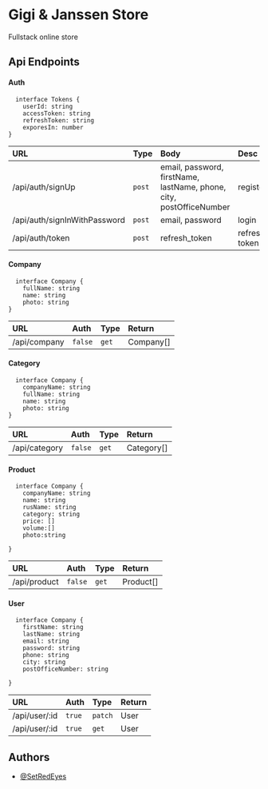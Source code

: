 # Gigi & Janssen Store
Fullstack online store


## Api Endpoints

#### Auth

```
  interface Tokens {
	userId: string
	accessToken: string
	refreshToken: string
	exporesIn: number
}
```

| URL                              | Type      | Body                                                                  |Desc               |Return
| :--------                         | :-------  | :-------------------------                                            | :--------------- | :--------------- |
| /api/auth/signUp                  | `post`    | email, password, firstName, lastName, phone, city, postOfficeNumber   |     register      |Tokens
| /api/auth/signInWithPassword     | `post`    | email, password                                                         |     login      |Tokens
| /api/auth/token                   | `post`    | refresh_token                                                         |     refresh token      |Tokens

#### Company

```
  interface Company {
	fullName: string
	name: string
	photo: string
}
```

| URL                   | Auth   | Type                                 |Return                             |
| :--------             | :------- | :-------------------------------- |  :-------------------------------- | 
| /api/company          | `false` | `get` |                                         Company[]                         |


#### Category

```
  interface Company {
	companyName: string
	fullName: string
   	name: string
	photo: string
}
```

| URL                   | Auth   | Type                                 |Return                             |
| :--------             | :------- | :-------------------------------- |  :-------------------------------- | 
| /api/category         | `false` | `get` |                                         Category[]                         |

#### Product

```
  interface Company {
 	companyName: string
  	name: string
	rusName: string
	category: string
	price: []
	volume:[]
	photo:string
	
}
```

| URL                   | Auth   | Type                                 |Return                             |
| :--------             | :------- | :-------------------------------- |  :-------------------------------- | 
| /api/product         | `false` | `get` |                                         Product[]                         |

#### User

```
  interface Company {
 	firstName: string
	lastName: string
	email: string
	password: string
	phone: string
	city: string
	postOfficeNumber: string
	
}
```

| URL                   | Auth   | Type                                 |Return                             |
| :--------             | :------- | :-------------------------------- |  :-------------------------------- | 
| /api/user/:id        | `true` | `patch` |  User  
| /api/user/:id             | `true`| `get` |  User | 

## Authors

- [@SetRedEyes](https://www.github.com/SetRedEyes)




